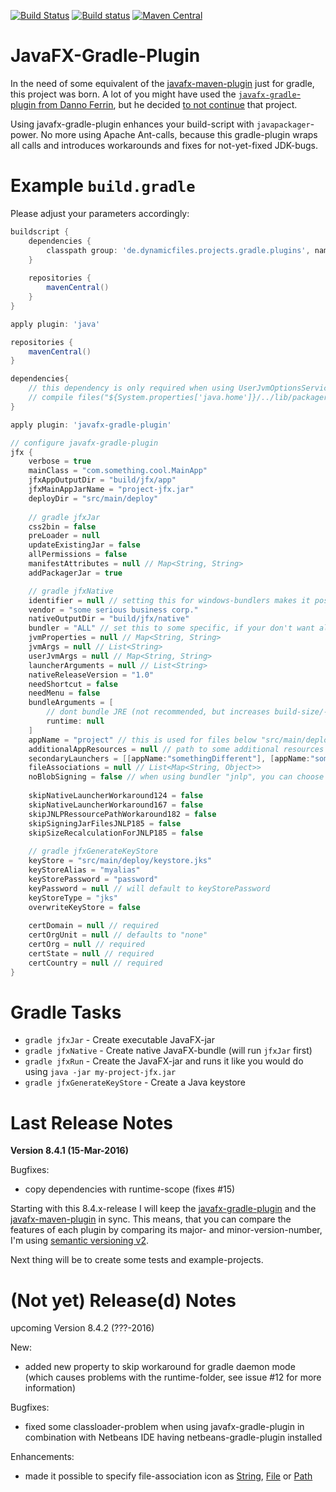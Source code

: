 [![Build Status](https://travis-ci.org/FibreFoX/javafx-gradle-plugin.svg?branch=master)](https://travis-ci.org/FibreFoX/javafx-gradle-plugin)
[![Build status](https://ci.appveyor.com/api/projects/status/19tkbde1wrw8mc8h/branch/master?svg=true)](https://ci.appveyor.com/project/FibreFoX/javafx-gradle-plugin/branch/master)
[![Maven Central](https://img.shields.io/maven-central/v/de.dynamicfiles.projects.gradle.plugins/javafx-gradle-plugin.svg)](https://maven-badges.herokuapp.com/maven-central/de.dynamicfiles.projects.gradle.plugins/javafx-gradle-plugin)

JavaFX-Gradle-Plugin
====================

In the need of some equivalent of the [javafx-maven-plugin](https://github.com/javafx-maven-plugin/javafx-maven-plugin) just for gradle, this project was born. A lot of you might have used the [`javafx-gradle`-plugin from Danno Ferrin](https://bitbucket.org/shemnon/javafx-gradle/), but he decided [to not continue](https://bitbucket.org/shemnon/javafx-gradle/issues/47/adding-manifest-attribute-javafx#comment-24360784) that project.

Using javafx-gradle-plugin enhances your build-script with `javapackager`-power. No more using Apache Ant-calls, because this gradle-plugin wraps all calls and introduces workarounds and fixes for not-yet-fixed JDK-bugs.


Example `build.gradle`
======================

Please adjust your parameters accordingly:

```groovy
buildscript {
    dependencies {
        classpath group: 'de.dynamicfiles.projects.gradle.plugins', name: 'javafx-gradle-plugin', version: '8.4.1'
    }
    
    repositories {
        mavenCentral()
    }
}

apply plugin: 'java'

repositories {
    mavenCentral()
}

dependencies{
    // this dependency is only required when using UserJvmOptionsService
    // compile files("${System.properties['java.home']}/../lib/packager.jar")
}

apply plugin: 'javafx-gradle-plugin'

// configure javafx-gradle-plugin
jfx {
    verbose = true
    mainClass = "com.something.cool.MainApp"
    jfxAppOutputDir = "build/jfx/app"
    jfxMainAppJarName = "project-jfx.jar"
    deployDir = "src/main/deploy"
    
    // gradle jfxJar
    css2bin = false
    preLoader = null
    updateExistingJar = false
    allPermissions = false
    manifestAttributes = null // Map<String, String>
    addPackagerJar = true

    // gradle jfxNative
    identifier = null // setting this for windows-bundlers makes it possible to generate upgradeable installers (using same GUID)
    vendor = "some serious business corp."
    nativeOutputDir = "build/jfx/native"
    bundler = "ALL" // set this to some specific, if your don't want all bundlers running, examples "windows.app", "jnlp", ...
    jvmProperties = null // Map<String, String>
    jvmArgs = null // List<String>
    userJvmArgs = null // Map<String, String>
    launcherArguments = null // List<String>
    nativeReleaseVersion = "1.0"
    needShortcut = false
    needMenu = false
    bundleArguments = [
        // dont bundle JRE (not recommended, but increases build-size/-speed)
        runtime: null
    ]
    appName = "project" // this is used for files below "src/main/deploy", e.g. "src/main/deploy/windows/project.ico"
    additionalAppResources = null // path to some additional resources when creating application-bundle
    secondaryLaunchers = [[appName:"somethingDifferent"], [appName:"somethingDifferent2"]]
    fileAssociations = null // List<Map<String, Object>>
    noBlobSigning = false // when using bundler "jnlp", you can choose to NOT use blob signing
    
    skipNativeLauncherWorkaround124 = false
    skipNativeLauncherWorkaround167 = false
    skipJNLPRessourcePathWorkaround182 = false
    skipSigningJarFilesJNLP185 = false
    skipSizeRecalculationForJNLP185 = false
    
    // gradle jfxGenerateKeyStore
    keyStore = "src/main/deploy/keystore.jks"
    keyStoreAlias = "myalias"
    keyStorePassword = "password"
    keyPassword = null // will default to keyStorePassword
    keyStoreType = "jks"
    overwriteKeyStore = false
    
    certDomain = null // required
    certOrgUnit = null // defaults to "none"
    certOrg = null // required
    certState = null // required
    certCountry = null // required
}
```


Gradle Tasks
============

* `gradle jfxJar` - Create executable JavaFX-jar
* `gradle jfxNative` - Create native JavaFX-bundle (will run `jfxJar` first)
* `gradle jfxRun` - Create the JavaFX-jar and runs it like you would do using `java -jar my-project-jfx.jar`
* `gradle jfxGenerateKeyStore` - Create a Java keystore


Last Release Notes
==================

**Version 8.4.1 (15-Mar-2016)**

Bugfixes:
* copy dependencies with runtime-scope (fixes #15)

Starting with this 8.4.x-release I will keep the [javafx-gradle-plugin](https://github.com/FibreFoX/javafx-gradle-plugin) and the [javafx-maven-plugin](https://github.com/javafx-maven-plugin/javafx-maven-plugin) in sync. This means, that you can compare the features of each plugin by comparing its major- and minor-version-number, I'm using [semantic versioning v2](http://semver.org/spec/v2.0.0.html).

Next thing will be to create some tests and example-projects.


(Not yet) Release(d) Notes
==========================

upcoming Version 8.4.2 (???-2016)

New:
* added new property to skip workaround for gradle daemon mode (which causes problems with the runtime-folder, see issue #12 for more information)

Bugfixes:
* fixed some classloader-problem when using javafx-gradle-plugin in combination with Netbeans IDE having netbeans-gradle-plugin installed

Enhancements:
* made it possible to specify file-association icon as [String](http://docs.oracle.com/javase/8/docs/api/java/lang/String.html), [File](http://docs.oracle.com/javase/8/docs/api/java/io/File.html) or [Path](http://docs.oracle.com/javase/8/docs/api/java/nio/file/Path.html)